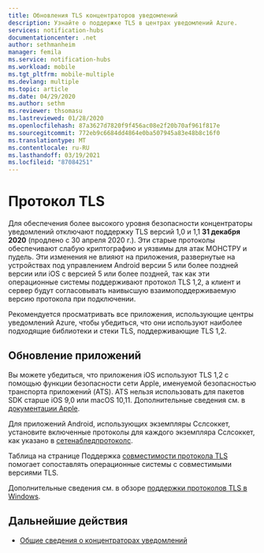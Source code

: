 ```yaml
---
title: Обновления TLS концентраторов уведомлений
description: Узнайте о поддержке TLS в центрах уведомлений Azure.
services: notification-hubs
documentationcenter: .net
author: sethmanheim
manager: femila
ms.service: notification-hubs
ms.workload: mobile
ms.tgt_pltfrm: mobile-multiple
ms.devlang: multiple
ms.topic: article
ms.date: 04/29/2020
ms.author: sethm
ms.reviewer: thsomasu
ms.lastreviewed: 01/28/2020
ms.openlocfilehash: 87a3627d7820f9f456ac08e2f20b70af961f817e
ms.sourcegitcommit: 772eb9c6684dd4864e0ba507945a83e48b8c16f0
ms.translationtype: MT
ms.contentlocale: ru-RU
ms.lasthandoff: 03/19/2021
ms.locfileid: "87084251"
---
```

# <a name="transport-layer-security-tls"></a>Протокол TLS

Для обеспечения более высокого уровня безопасности концентраторы уведомлений отключают поддержку TLS версий 1,0 и 1,1 **31 декабря 2020** (продлено с 30 апреля 2020 г.). Эти старые протоколы обеспечивают слабую криптографию и уязвимы для атак МОНСТРУ и пудель. Эти изменения не влияют на приложения, развернутые на устройствах под управлением Android версии 5 или более поздней версии или iOS с версией 5 или более поздней, так как эти операционные системы поддерживают протокол TLS 1,2, а клиент и сервер будут согласовывать наивысшую взаимоподдерживаемую версию протокола при подключении.

Рекомендуется просматривать все приложения, использующие центры уведомлений Azure, чтобы убедиться, что они используют наиболее подходящие библиотеки и стеки TLS, поддерживающие TLS 1,2.

## <a name="update-apps"></a>Обновление приложений

Вы можете убедиться, что приложения iOS используют TLS 1,2 с помощью функции безопасности сети Apple, именуемой безопасностью транспорта приложений (ATS). ATS нельзя использовать для пакетов SDK старше iOS 9,0 или macOS 10,11. Дополнительные сведения см. в [документации Apple](https://developer.apple.com/documentation/security/preventing_insecure_network_connections).

Для приложений Android, использующих экземпляры Сслсоккет, установите включенные протоколы для каждого экземпляра Сслсоккет, как указано в [сетенабледпротоколс](https://developer.android.com/reference/javax/net/ssl/SSLSocket#setEnabledProtocols(java.lang.String%5B%5D)).

Таблица на странице Поддержка [совместимости протокола TLS](https://support.globalsign.com/customer/portal/articles/2934392-tls-protocol-compatibility) помогает сопоставлять операционные системы с совместимыми версиями TLS.

Дополнительные сведения см. в обзоре [поддержки протоколов TLS в Windows](/archive/blogs/kaushal/support-for-ssltls-protocols-on-windows).

## <a name="next-steps"></a>Дальнейшие действия

- [Общие сведения о концентраторах уведомлений](notification-hubs-push-notification-overview.md)
